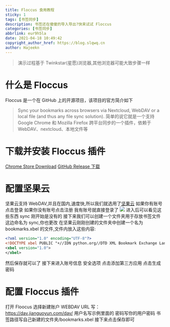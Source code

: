 ```yaml
---
title: Floccus 食用教程
sticky: 1
tags: [书签同步]
description: 书签还在傻傻的导入导出?快来试试 Floccus
categories: [书签同步]
abbrlink: eur9h5la
date: 2021-04-18 10:49:42
copyright_author_href: https://blog.slqwq.cn
author: Hajeekn
---
```


> 演示过程基于 Twinkstar(星愿)浏览器,其他浏览器可能大致步骤一样

# 什么是 Floccus

Floccus 是一个在 GitHub 上的开源项目，该项目的官方简介如下

> Sync your bookmarks across browsers via Nextcloud, WebDAV or a local file (and thus any file sync solution).
> 简单的说它就是一个支持 Google Chrome 和 Mozilla Firefox 跨平台同步的一个插件，依赖于 WebDAV、nextcloud、本地文件等

# 下载并安装 Floccus 插件

[Chrome Store Download](https://chrome.google.com/webstore/detail/floccus/fnaicdffflnofjppbagibeoednhnbjhg)
[GitHub Release 下载](https://github.com/marcelklehr/floccus/releases/)

# 配置坚果云

坚果云支持 WebDAV,并且在国内,速度快,所以我们就选用了[坚果云](https://jianguoyun.com/)
如果你有账号点击登录
如果你没有账号点击注册
我有账号就直接登录了
![](https://article.biliimg.com/bfs/article/1235eb8a4412dcdbd45c29c9ee1d0c4bc01e0087.png)
进入后可以看见这些东西
sync 刚开始是没有的
接下来我们可以创建一个文件夹用于存放书签文件
这边命名为 sync,你也更改
在坚果云刚刚创建的文件夹中创建一个名为 bookmarks.xbel 的文件,文件内放入这些内容:

```xml
<?xml version="1.0" encoding="UTF-8"?>
<!DOCTYPE xbel PUBLIC "+//IDN python.org//DTD XML Bookmark Exchange Language 1.0//EN//XML" "http://pyxml.sourceforge.net/topics/dtds/xbel.dtd">
<xbel version="1.0">
</xbel>

```

然后保存就可以了
接下来进入账号信息
安全选项
点击添加第三方应用
点击生成密码

# 配置 Floccus 插件

打开 Floocus 选择新建账户
WEBDAV URL 写： https://dav.jianguoyun.com/dav/
用户名写示例里面的
密码写你的用户密码
书签路径写自己新建的文件夹/bookmarks.xbel
接下来点击保存即可

